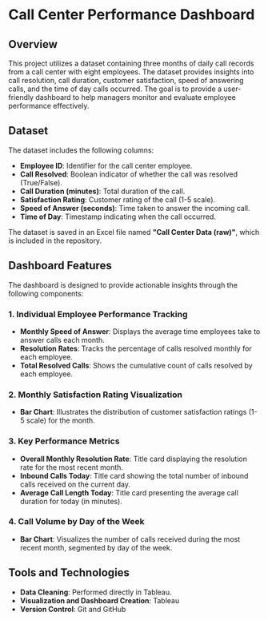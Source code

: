 # Call Center Performance Dashboard

## Overview
This project utilizes a dataset containing three months of daily call records from a call center with eight employees. The dataset provides insights into call resolution, call duration, customer satisfaction, speed of answering calls, and the time of day calls occurred. The goal is to provide a user-friendly dashboard to help managers monitor and evaluate employee performance effectively.

## Dataset
The dataset includes the following columns:
- **Employee ID**: Identifier for the call center employee.
- **Call Resolved**: Boolean indicator of whether the call was resolved (True/False).
- **Call Duration (minutes)**: Total duration of the call.
- **Satisfaction Rating**: Customer rating of the call (1-5 scale).
- **Speed of Answer (seconds)**: Time taken to answer the incoming call.
- **Time of Day**: Timestamp indicating when the call occurred.

The dataset is saved in an Excel file named **"Call Center Data (raw)"**, which is included in the repository.

## Dashboard Features
The dashboard is designed to provide actionable insights through the following components:

### 1. Individual Employee Performance Tracking
- **Monthly Speed of Answer**: Displays the average time employees take to answer calls each month.
- **Resolution Rates**: Tracks the percentage of calls resolved monthly for each employee.
- **Total Resolved Calls**: Shows the cumulative count of calls resolved by each employee.

### 2. Monthly Satisfaction Rating Visualization
- **Bar Chart**: Illustrates the distribution of customer satisfaction ratings (1-5 scale) for the month.

### 3. Key Performance Metrics
- **Overall Monthly Resolution Rate**: Title card displaying the resolution rate for the most recent month.
- **Inbound Calls Today**: Title card showing the total number of inbound calls received on the current day.
- **Average Call Length Today**: Title card presenting the average call duration for today (in minutes).

### 4. Call Volume by Day of the Week
- **Bar Chart**: Visualizes the number of calls received during the most recent month, segmented by day of the week.

## Tools and Technologies
- **Data Cleaning**: Performed directly in Tableau.
- **Visualization and Dashboard Creation**: Tableau
- **Version Control**: Git and GitHub
